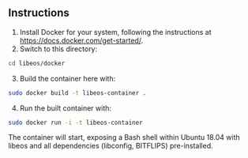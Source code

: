## Instructions

1. Install Docker for your system, 
following the instructions at https://docs.docker.com/get-started/.
2. Switch to this directory:
```bash
cd libeos/docker
```
3. Build the container here with:
```bash
sudo docker build -t libeos-container .
```
4. Run the built container with:
```bash
sudo docker run -i -t libeos-container
```
The container will start, exposing a Bash shell within Ubuntu 18.04
with libeos and all dependencies (libconfig, BITFLIPS) pre-installed.


